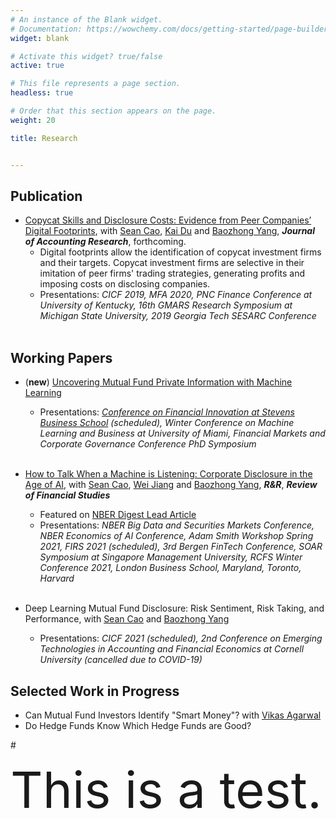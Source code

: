 ```yaml
---
# An instance of the Blank widget.
# Documentation: https://wowchemy.com/docs/getting-started/page-builder/
widget: blank

# Activate this widget? true/false
active: true

# This file represents a page section.
headless: true

# Order that this section appears on the page.
weight: 20

title: Research


---
```


## **Publication**

- [Copycat Skills and Disclosure Costs: Evidence from Peer Companies’ Digital Footprints](https://papers.ssrn.com/sol3/papers.cfm?abstract_id=3280744), with [Sean Cao](https://sites.google.com/view/seancao/home), [Kai Du](https://sites.google.com/view/kai-du/) and [Baozhong Yang](https://sites.google.com/view/baozhongyang/), **_Journal of Accounting Research_**, forthcoming.
  - Digital footprints allow the identification of copycat investment firms and their targets. Copycat investment firms are selective in their imitation of peer firms' trading strategies, generating profits and imposing costs on disclosing companies.
  - Presentations: *CICF 2019, MFA 2020, PNC Finance Conference at University of Kentucky, 16th GMARS Research Symposium at Michigan State University, 2019 Georgia Tech SESARC Conference*  
&nbsp;

## **Working Papers**

- (**new**) [Uncovering Mutual Fund Private Information with Machine Learning](https://papers.ssrn.com/sol3/papers.cfm?abstract_id=3713966)
  - Presentations: *[Conference on Financial Innovation at Stevens Business School](https://stevens.zoom.us/meeting/register/tJYqceyorj8vH9RCW2jPkMgjo3sYfZxoOTX_) (scheduled), Winter Conference on Machine Learning and Business at University of Miami, Financial Markets and Corporate Governance Conference PhD Symposium*  
&nbsp;

- [How to Talk When a Machine is Listening: Corporate Disclosure in the Age of AI](https://papers.ssrn.com/sol3/papers.cfm?abstract_id=3683802), with [Sean Cao](https://sites.google.com/view/seancao/home), [Wei Jiang](http://www.weijiang-finance.com/home) and [Baozhong Yang](https://sites.google.com/view/baozhongyang/), **_R&R_**, **_Review of Financial Studies_** 
  - Featured on [NBER Digest Lead Article](https://www.nber.org/digest-2020-12)
  - Presentations:  *NBER Big Data and Securities Markets Conference, NBER Economics of AI Conference,  Adam Smith Workshop Spring 2021, FIRS 2021 (scheduled), 3rd Bergen FinTech Conference, SOAR Symposium at Singapore Management University, RCFS Winter Conference 2021, London Business School, Maryland, Toronto, Harvard*  
&nbsp;

- Deep Learning Mutual Fund Disclosure: Risk Sentiment, Risk Taking, and Performance, with [Sean Cao](https://sites.google.com/view/seancao/home) and [Baozhong Yang](https://sites.google.com/view/baozhongyang/)

  - Presentations: *CICF  2021 (scheduled), 2nd Conference on Emerging Technologies in Accounting and Financial Economics at Cornell University (cancelled due to COVID-19)*
&nbsp;
## **Selected Work in Progress**

 - Can Mutual Fund Investors Identify "Smart Money"? with [Vikas Agarwal](http://vagarwal.gsucreate.org/)
 - Do Hedge Funds Know Which Hedge Funds are Good?


#<html> <div class="font-effect-FONT-EFFECT" style="font-size: 80px; text-align: justify;">This is a test.</div></html>
  

